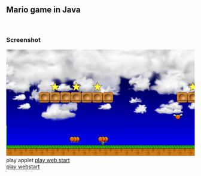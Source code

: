 <html>
<body>
<h2>Mario game in Java</h2>
<br>
<h3>Screenshot</h3>
<img src="https://github.com/amirnasri/Java_game/blob/master/Screenshot.png" alt="Screen Shot">
<applet code="HelloWorld.class" codebase="https://amirnasri.github.io"> play applet </applet>
<a href="https://amirnasri.github.io/JNLPExample.jnlp"> play web start</a>
<br>
<a href="https://raw.githubusercontent.com/amirnasri/Java_game/master/JNLPExample.jnlp" download> play webstart</a>
</body>
</html>
